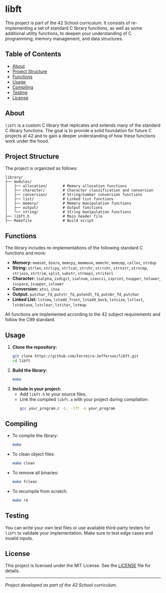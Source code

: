 # libft

This project is part of the 42 School curriculum. It consists of re-implementing a set of standard C library functions, as well as some additional utility functions, to deepen your understanding of C programming, memory management, and data structures.

## Table of Contents
- [About](#about)
- [Project Structure](#project-structure)
- [Functions](#functions)
- [Usage](#usage)
- [Compiling](#compiling)
- [Testing](#testing)
- [License](#license)

## About

`libft` is a custom C library that replicates and extends many of the standard C library functions. The goal is to provide a solid foundation for future C projects at 42 and to gain a deeper understanding of how these functions work under the hood.

## Project Structure

The project is organized as follows:

```
library/
├── modules/
│   ├── allocation/       # Memory allocation functions
│   ├── character/        # Character classification and conversion
│   ├── conversion/       # String/number conversion functions
│   ├── list/             # Linked list functions
│   ├── memory/           # Memory manipulation functions
│   ├── output/           # Output functions
│   └── string/           # String manipulation functions
├── libft.h               # Main header file
├── Makefile              # Build script
```

## Functions

The library includes re-implementations of the following standard C functions and more:

- **Memory:** `memset`, `bzero`, `memcpy`, `memmove`, `memchr`, `memcmp`, `calloc`, `strdup`
- **String:** `strlen`, `strlcpy`, `strlcat`, `strchr`, `strrchr`, `strnstr`, `strncmp`, `strjoin`, `strtrim`, `split`, `substr`, `strmapi`, `striteri`
- **Character:** `isalpha`, `isdigit`, `isalnum`, `isascii`, `isprint`, `toupper`, `tolower`, `isspace`, `isupper`, `islower`
- **Conversion:** `atoi`, `itoa`
- **Output:** `putchar_fd`, `putstr_fd`, `putendl_fd`, `putnbr_fd`, `putchar`
- **Linked List:** `lstnew`, `lstadd_front`, `lstadd_back`, `lstsize`, `lstlast`, `lstdelone`, `lstclear`, `lstiter`, `lstmap`

All functions are implemented according to the 42 subject requirements and follow the C99 standard.

## Usage

1. **Clone the repository:**
   ```bash
   git clone https://github.com/Ferreira-Jefferson/libft.git
   cd libft
   ```
2. **Build the library:**
   ```bash
   make
   ```
3. **Include in your project:**
   - Add `libft.h` to your source files.
   - Link the compiled `libft.a` with your project during compilation:
     ```bash
     gcc your_program.c -L. -lft -o your_program
     ```

## Compiling

- To compile the library:
  ```bash
  make
  ```
- To clean object files:
  ```bash
  make clean
  ```
- To remove all binaries:
  ```bash
  make fclean
  ```
- To recompile from scratch:
  ```bash
  make re
  ```

## Testing

You can write your own test files or use available third-party testers for `libft` to validate your implementation. Make sure to test edge cases and invalid inputs.

## License

This project is licensed under the MIT License. See the [LICENSE](LICENSE) file for details.

---

*Project developed as part of the 42 School curriculum.*
